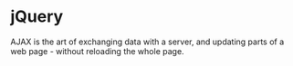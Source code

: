 # jQuery

AJAX is the art of exchanging data with a server, and updating parts of a web page - without reloading the whole page.
